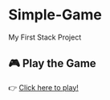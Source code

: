 # Simple-Game
My First Stack Project 


## 🎮 Play the Game

👉 [Click here to play!](https://brijesh394.github.io/Simple-Game/)
